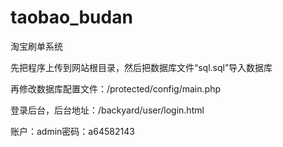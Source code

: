 # taobao_budan
淘宝刷单系统

先把程序上传到网站根目录，然后把数据库文件“sql.sql”导入数据库

再修改数据库配置文件：/protected/config/main.php

登录后台，后台地址：/backyard/user/login.html

账户：admin密码：a64582143
